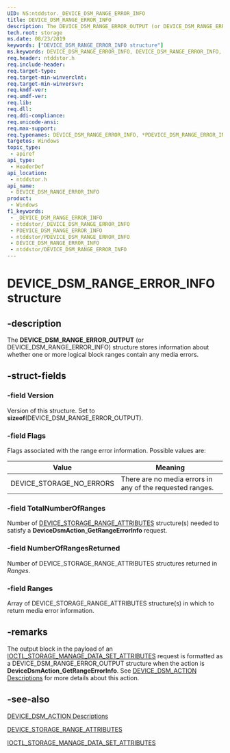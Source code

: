 ```yaml
---
UID: NS:ntddstor._DEVICE_DSM_RANGE_ERROR_INFO
title: DEVICE_DSM_RANGE_ERROR_INFO
description: The DEVICE_DSM_RANGE_ERROR_OUTPUT (or DEVICE_DSM_RANGE_ERROR_INFO) structure stores information about whether one or more logical block ranges contain any media errors.
tech.root: storage
ms.date: 08/23/2019
keywords: ["DEVICE_DSM_RANGE_ERROR_INFO structure"]
ms.keywords: DEVICE_DSM_RANGE_ERROR_INFO, DEVICE_DSM_RANGE_ERROR_INFO, *PDEVICE_DSM_RANGE_ERROR_INFO, DEVICE_DSM_RANGE_ERROR_OUTPUT, *PDEVICE_DSM_RANGE_ERROR_OUTPUT,
req.header: ntddstor.h
req.include-header: 
req.target-type: 
req.target-min-winverclnt: 
req.target-min-winversvr: 
req.kmdf-ver: 
req.umdf-ver: 
req.lib: 
req.dll: 
req.ddi-compliance: 
req.unicode-ansi: 
req.max-support: 
req.typenames: DEVICE_DSM_RANGE_ERROR_INFO, *PDEVICE_DSM_RANGE_ERROR_INFO, DEVICE_DSM_RANGE_ERROR_OUTPUT, *PDEVICE_DSM_RANGE_ERROR_OUTPUT
targetos: Windows
topic_type:
 - apiref
api_type:
 - HeaderDef
api_location:
 - ntddstor.h
api_name:
 - DEVICE_DSM_RANGE_ERROR_INFO
product:
 - Windows
f1_keywords:
 - _DEVICE_DSM_RANGE_ERROR_INFO
 - ntddstor/_DEVICE_DSM_RANGE_ERROR_INFO
 - PDEVICE_DSM_RANGE_ERROR_INFO
 - ntddstor/PDEVICE_DSM_RANGE_ERROR_INFO
 - DEVICE_DSM_RANGE_ERROR_INFO
 - ntddstor/DEVICE_DSM_RANGE_ERROR_INFO
---
```


# DEVICE_DSM_RANGE_ERROR_INFO structure


## -description

The **DEVICE_DSM_RANGE_ERROR_OUTPUT** (or DEVICE_DSM_RANGE_ERROR_INFO) structure stores information about whether one or more logical block ranges contain any media errors.

## -struct-fields

### -field Version

Version of this structure. Set to **sizeof**(DEVICE_DSM_RANGE_ERROR_OUTPUT).

### -field Flags

Flags associated with the range error information. Possible values are:

| Value | Meaning |
| ----- | ------- |
| DEVICE_STORAGE_NO_ERRORS | There are no media errors in any of the requested ranges. |

### -field TotalNumberOfRanges

Number of [DEVICE_STORAGE_RANGE_ATTRIBUTES](./ns-ntddstor_device_storage_range_attributes.md) structure(s) needed to satisfy a **DeviceDsmAction_GetRangeErrorInfo** request.

### -field NumberOfRangesReturned

Number of DEVICE_STORAGE_RANGE_ATTRIBUTES structures returned in *Ranges*.

### -field Ranges

Array of DEVICE_STORAGE_RANGE_ATTRIBUTES structure(s) in which to return media error information.

## -remarks

The output block in the payload of an [IOCTL_STORAGE_MANAGE_DATA_SET_ATTRIBUTES](./ni-ntddstor-ioctl_storage_manage_data_set_attributes.md) request is formatted as a DEVICE_DSM_RANGE_ERROR_OUTPUT structure when the action is **DeviceDsmAction_GetRangeErrorInfo**. See [DEVICE_DSM_ACTION Descriptions](/windows-hardware/drivers/storage/device-dsm-action-descriptions) for more details about this action.

## -see-also

[DEVICE_DSM_ACTION Descriptions](/windows-hardware/drivers/storage/device-dsm-action-descriptions)

[DEVICE_STORAGE_RANGE_ATTRIBUTES](./ns-ntddstor_device_storage_range_attributes.md)

[IOCTL_STORAGE_MANAGE_DATA_SET_ATTRIBUTES](./ni-ntddstor-ioctl_storage_manage_data_set_attributes.md)
